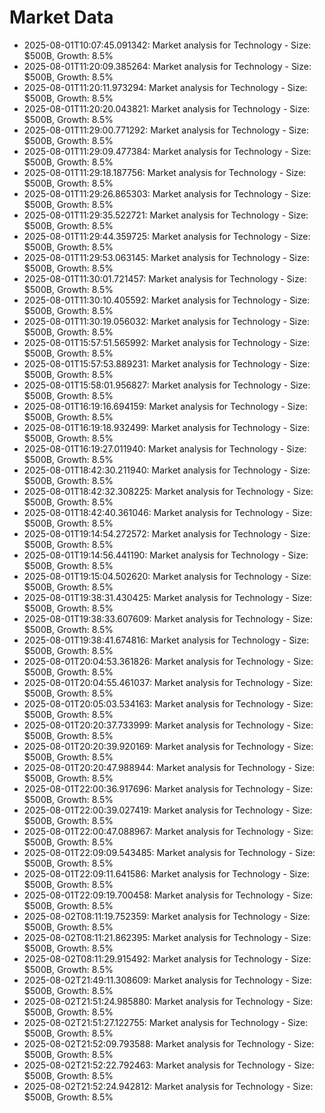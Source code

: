 # Market Data

- 2025-08-01T10:07:45.091342: Market analysis for Technology - Size: $500B, Growth: 8.5%
- 2025-08-01T11:20:09.385264: Market analysis for Technology - Size: $500B, Growth: 8.5%
- 2025-08-01T11:20:11.973294: Market analysis for Technology - Size: $500B, Growth: 8.5%
- 2025-08-01T11:20:20.043821: Market analysis for Technology - Size: $500B, Growth: 8.5%
- 2025-08-01T11:29:00.771292: Market analysis for Technology - Size: $500B, Growth: 8.5%
- 2025-08-01T11:29:09.477384: Market analysis for Technology - Size: $500B, Growth: 8.5%
- 2025-08-01T11:29:18.187756: Market analysis for Technology - Size: $500B, Growth: 8.5%
- 2025-08-01T11:29:26.865303: Market analysis for Technology - Size: $500B, Growth: 8.5%
- 2025-08-01T11:29:35.522721: Market analysis for Technology - Size: $500B, Growth: 8.5%
- 2025-08-01T11:29:44.359725: Market analysis for Technology - Size: $500B, Growth: 8.5%
- 2025-08-01T11:29:53.063145: Market analysis for Technology - Size: $500B, Growth: 8.5%
- 2025-08-01T11:30:01.721457: Market analysis for Technology - Size: $500B, Growth: 8.5%
- 2025-08-01T11:30:10.405592: Market analysis for Technology - Size: $500B, Growth: 8.5%
- 2025-08-01T11:30:19.056032: Market analysis for Technology - Size: $500B, Growth: 8.5%
- 2025-08-01T15:57:51.565992: Market analysis for Technology - Size: $500B, Growth: 8.5%
- 2025-08-01T15:57:53.889231: Market analysis for Technology - Size: $500B, Growth: 8.5%
- 2025-08-01T15:58:01.956827: Market analysis for Technology - Size: $500B, Growth: 8.5%
- 2025-08-01T16:19:16.694159: Market analysis for Technology - Size: $500B, Growth: 8.5%
- 2025-08-01T16:19:18.932499: Market analysis for Technology - Size: $500B, Growth: 8.5%
- 2025-08-01T16:19:27.011940: Market analysis for Technology - Size: $500B, Growth: 8.5%
- 2025-08-01T18:42:30.211940: Market analysis for Technology - Size: $500B, Growth: 8.5%
- 2025-08-01T18:42:32.308225: Market analysis for Technology - Size: $500B, Growth: 8.5%
- 2025-08-01T18:42:40.361046: Market analysis for Technology - Size: $500B, Growth: 8.5%
- 2025-08-01T19:14:54.272572: Market analysis for Technology - Size: $500B, Growth: 8.5%
- 2025-08-01T19:14:56.441190: Market analysis for Technology - Size: $500B, Growth: 8.5%
- 2025-08-01T19:15:04.502620: Market analysis for Technology - Size: $500B, Growth: 8.5%
- 2025-08-01T19:38:31.430425: Market analysis for Technology - Size: $500B, Growth: 8.5%
- 2025-08-01T19:38:33.607609: Market analysis for Technology - Size: $500B, Growth: 8.5%
- 2025-08-01T19:38:41.674816: Market analysis for Technology - Size: $500B, Growth: 8.5%
- 2025-08-01T20:04:53.361826: Market analysis for Technology - Size: $500B, Growth: 8.5%
- 2025-08-01T20:04:55.461037: Market analysis for Technology - Size: $500B, Growth: 8.5%
- 2025-08-01T20:05:03.534163: Market analysis for Technology - Size: $500B, Growth: 8.5%
- 2025-08-01T20:20:37.733999: Market analysis for Technology - Size: $500B, Growth: 8.5%
- 2025-08-01T20:20:39.920169: Market analysis for Technology - Size: $500B, Growth: 8.5%
- 2025-08-01T20:20:47.988944: Market analysis for Technology - Size: $500B, Growth: 8.5%
- 2025-08-01T22:00:36.917696: Market analysis for Technology - Size: $500B, Growth: 8.5%
- 2025-08-01T22:00:39.027419: Market analysis for Technology - Size: $500B, Growth: 8.5%
- 2025-08-01T22:00:47.088967: Market analysis for Technology - Size: $500B, Growth: 8.5%
- 2025-08-01T22:09:09.543485: Market analysis for Technology - Size: $500B, Growth: 8.5%
- 2025-08-01T22:09:11.641586: Market analysis for Technology - Size: $500B, Growth: 8.5%
- 2025-08-01T22:09:19.700458: Market analysis for Technology - Size: $500B, Growth: 8.5%
- 2025-08-02T08:11:19.752359: Market analysis for Technology - Size: $500B, Growth: 8.5%
- 2025-08-02T08:11:21.862395: Market analysis for Technology - Size: $500B, Growth: 8.5%
- 2025-08-02T08:11:29.915492: Market analysis for Technology - Size: $500B, Growth: 8.5%
- 2025-08-02T21:49:11.308609: Market analysis for Technology - Size: $500B, Growth: 8.5%
- 2025-08-02T21:51:24.985880: Market analysis for Technology - Size: $500B, Growth: 8.5%
- 2025-08-02T21:51:27.122755: Market analysis for Technology - Size: $500B, Growth: 8.5%
- 2025-08-02T21:52:09.793588: Market analysis for Technology - Size: $500B, Growth: 8.5%
- 2025-08-02T21:52:22.792463: Market analysis for Technology - Size: $500B, Growth: 8.5%
- 2025-08-02T21:52:24.942812: Market analysis for Technology - Size: $500B, Growth: 8.5%
